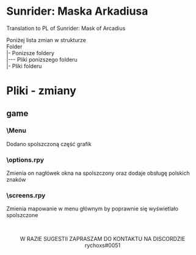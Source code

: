 # Sunrider: Maska Arkadiusa
Translation to PL of Sunrider: Mask of Arcadius

Poniżej lista zmian w strukturze<br>
Folder<br>
|- Ponizsze foldery<br>
|--- Pliki ponizszego folderu<br>
|- Pliki folderu

# Pliki - zmiany
<h2>game</h2>
<h3>\Menu</h3>
<p>Dodano spolszczoną część grafik</p>
<h3>\options.rpy</h3>
<p>Zmienia on nagłówek okna na spolszczony oraz dodaje obsługę polskich znaków</p>
<h3>\screens.rpy</h3>
<p>Zmienia mapowanie w menu głównym by poprawnie się wyświetlało spolszczone</p>
<BR>
<p align=center>W RAZIE SUGESTII ZAPRASZAM DO KONTAKTU NA DISCORDZIE rychoxs#0051</p>
